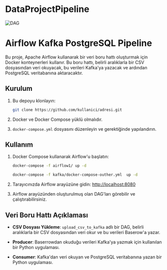 # DataProjectPipeline

![DAG](https://github.com/afaruksargin/DataProjectPipeline/assets/114520791/985bce13-0f17-4a07-8680-521d6ff023fb)

# Airflow Kafka PostgreSQL Pipeline

Bu proje, Apache Airflow kullanarak bir veri boru hattı oluşturmak için Docker konteynerleri kullanır. Bu boru hattı, belirli aralıklarla bir CSV dosyasından veri okuyacak, bu verileri Kafka'ya yazacak ve ardından PostgreSQL veritabanına aktaracaktır.

## Kurulum

1. Bu depoyu klonlayın:

    ```bash
    git clone https://github.com/kullanici/adresi.git
    ```

2. Docker ve Docker Compose yüklü olmalıdır.

3. `docker-compose.yml` dosyasını düzenleyin ve gerektiğinde yapılandırın.

## Kullanım

1. Docker Compose kullanarak Airflow'u başlatın:

    ```bash
    docker-compose -f airflow1/ up -d
    ```
     ```bash
     docker-compose -f kafka/docker-compose-outher.yml  up -d
    ```

2. Tarayıcınızda Airflow arayüzüne gidin: [http://localhost:8080](http://localhost:8080)

3. Airflow arayüzünden oluşturulmuş olan DAG'ları görebilir ve çalıştırabilirsiniz.

## Veri Boru Hattı Açıklaması

- **CSV Dosyası Yükleme**: `upload_csv_to_kafka` adlı bir DAG, belirli aralıklarla bir CSV dosyasından veri okur ve bu verileri Baserow'a yazar.
  
  
- **Producer**: Baserrowdan okuduğu verileri Kafka'ya yazmak için kullanılan bir Python uygulaması.
  
- **Consumer**: Kafka'dan veri okuyan ve PostgreSQL veritabanına yazan bir Python uygulaması.




